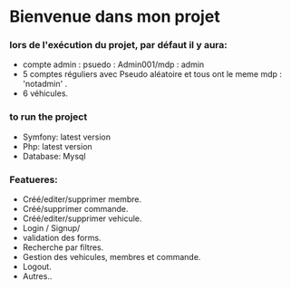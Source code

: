 # Bienvenue dans mon projet

### lors de l'exécution du projet, par défaut il y aura:
 + compte admin : psuedo : Admin001/mdp : admin
 + 5 comptes réguliers avec Pseudo aléatoire et tous ont le meme mdp : 'notadmin' .
 + 6 véhicules.

### to run the project
 + Symfony: latest version
 + Php: latest version
 + Database: Mysql

### Featueres:
+ Créé/editer/supprimer membre.
+ Créé/supprimer commande.
+ Créé/editer/supprimer vehicule.
+ Login / Signup/
+ validation des forms.
+ Recherche par filtres.
+ Gestion des vehicules, membres et commande.
+ Logout.
+ Autres..